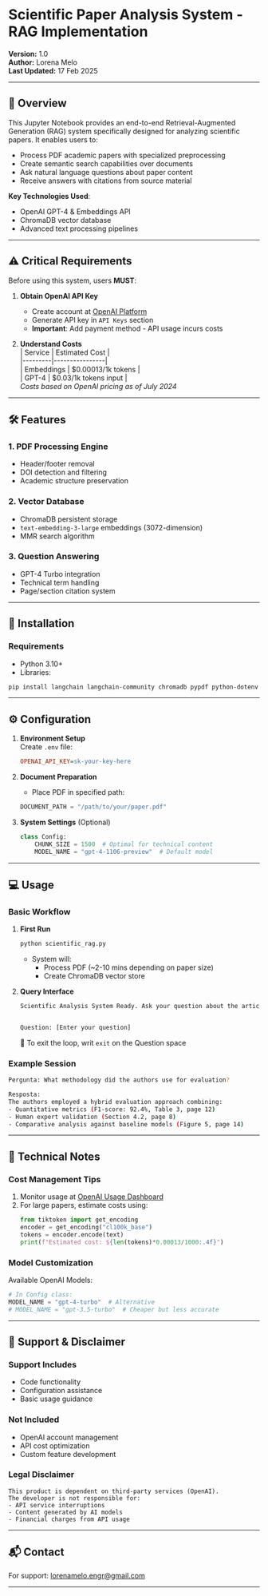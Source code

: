 # Scientific Paper Analysis System - RAG Implementation  
**Version:** 1.0  
**Author:** Lorena Melo  
**Last Updated:** 17 Feb 2025

---

## 📄 Overview  
This Jupyter Notebook provides an end-to-end Retrieval-Augmented Generation (RAG) system specifically designed for analyzing scientific papers. It enables users to:  

- Process PDF academic papers with specialized preprocessing  
- Create semantic search capabilities over documents  
- Ask natural language questions about paper content  
- Receive answers with citations from source material  

**Key Technologies Used**:  
- OpenAI GPT-4 & Embeddings API  
- ChromaDB vector database  
- Advanced text processing pipelines  

---

## ⚠️ Critical Requirements  
Before using this system, users **MUST**:  

1. **Obtain OpenAI API Key**  
   - Create account at [OpenAI Platform](https://platform.openai.com/)  
   - Generate API key in `API Keys` section  
   - **Important**: Add payment method - API usage incurs costs  

2. **Understand Costs**  
   | Service | Estimated Cost |  
   |---------|----------------|  
   | Embeddings | $0.00013/1k tokens |  
   | GPT-4 | $0.03/1k tokens input |  
   *Costs based on OpenAI pricing as of July 2024*  

---

## 🛠️ Features  

### 1. PDF Processing Engine  
- Header/footer removal  
- DOI detection and filtering  
- Academic structure preservation  

### 2. Vector Database  
- ChromaDB persistent storage  
- `text-embedding-3-large` embeddings (3072-dimension)  
- MMR search algorithm  

### 3. Question Answering  
- GPT-4 Turbo integration  
- Technical term handling  
- Page/section citation system  

---

## 🚀 Installation  

### Requirements  
- Python 3.10+  
- Libraries:  
```bash
pip install langchain langchain-community chromadb pypdf python-dotenv tiktoken
```

---

## ⚙️ Configuration  

1. **Environment Setup**  
   Create `.env` file:  
   ```ini
   OPENAI_API_KEY=sk-your-key-here
   ```

2. **Document Preparation**  
   - Place PDF in specified path:  
   ```python
   DOCUMENT_PATH = "/path/to/your/paper.pdf"
   ```

3. **System Settings** (Optional)  
   ```python
   class Config:
       CHUNK_SIZE = 1500  # Optimal for technical content
       MODEL_NAME = "gpt-4-1106-preview"  # Default model
   ```

---

## 💻 Usage  

### Basic Workflow  
1. **First Run**  
   ```bash
   python scientific_rag.py
   ```  
   - System will:  
     - Process PDF (~2-10 mins depending on paper size)  
     - Create ChromaDB vector store  

2. **Query Interface**  
   ```bash
   Scientific Analysis System Ready. Ask your question about the article (in English):

   
   Question: [Enter your question]
   ```
   🚨 To exit the loop, writ `exit` on the Question space


### Example Session  
```bash
Pergunta: What methodology did the authors use for evaluation?

Resposta:
The authors employed a hybrid evaluation approach combining:
- Quantitative metrics (F1-score: 92.4%, Table 3, page 12)
- Human expert validation (Section 4.2, page 8)
- Comparative analysis against baseline models (Figure 5, page 14)
```

---

## 🔧 Technical Notes  

### Cost Management Tips  
1. Monitor usage at [OpenAI Usage Dashboard](https://platform.openai.com/usage)  
2. For large papers, estimate costs using:  
   ```python
   from tiktoken import get_encoding
   encoder = get_encoding("cl100k_base")
   tokens = encoder.encode(text)
   print(f"Estimated cost: ${len(tokens)*0.00013/1000:.4f}")
   ```

### Model Customization  
Available OpenAI Models:  
```python
# In Config class:
MODEL_NAME = "gpt-4-turbo"  # Alternative
# MODEL_NAME = "gpt-3.5-turbo"  # Cheaper but less accurate
```

---

## 📜 Support & Disclaimer  

### Support Includes  
- Code functionality  
- Configuration assistance  
- Basic usage guidance  

### Not Included  
- OpenAI account management  
- API cost optimization  
- Custom feature development  

### Legal Disclaimer  
```text
This product is dependent on third-party services (OpenAI). 
The developer is not responsible for:
- API service interruptions
- Content generated by AI models
- Financial charges from API usage
```

---

## 📬 Contact  
For support: lorenamelo.engr@gmail.com


---
